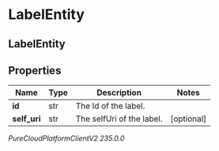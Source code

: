 # LabelEntity

## LabelEntity

## Properties

|Name | Type | Description | Notes|
|------------ | ------------- | ------------- | -------------|
| **id** | str | The Id of the label. | |
| **self_uri** | str | The selfUri of the label. | [optional] |



_PureCloudPlatformClientV2 235.0.0_
